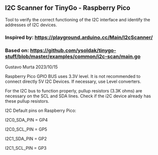 ## I2C Scanner for TinyGo - Raspberry Pico
Tool to verify the correct functioning of the I2C interface and identify the addresses of I2C devices.

### Inspired by: https://playground.arduino.cc/Main/I2cScanner/
### Based on: https://github.com/ysoldak/tinygo-stuff/blob/master/examples/common/i2c-scan/main.go

Gustavo Murta 2023/10/15

Raspberry Pico GPIO BUS uses 3.3V level. It is not recommended to connect directly 5V I2C Devices.
If necessary, use Level converters.

For the I2C bus to function properly, pullup resistors (3.3K ohms) are necessary on the SCL and SDA lines.
Check if the i2C device already has these pullup resistors.

I2C Default pins on Raspberry Pico:

I2C0_SDA_PIN = GP4

I2C0_SCL_PIN = GP5

I2C1_SDA_PIN = GP2

I2C1_SCL_PIN = GP3
